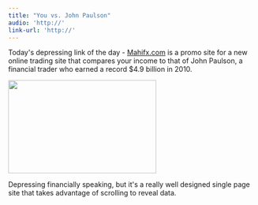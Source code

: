 ```yaml
---
title: "You vs. John Paulson"
audio: 'http://'
link-url: 'http://'
---
```

<p>Today's depressing link of the day - <a href="http://mahifx.com/">Mahifx.com</a> is a promo site for a new online trading site that compares your income to that of John Paulson, a financial trader who earned a record $4.9 billion in 2010.</p>
<p><a href="http://mahifx.com/"><img src="https://chrisenns.com/wp-content/uploads/2011/10/Screen-Shot-2011-10-25-at-9.30.11-AM-300x189.png" alt="" title="You vs John Paulson" width="300" height="189" class="aligncenter size-medium wp-image-19742" /></a></p>
<p>Depressing financially speaking, but it's a really well designed single page site that takes advantage of scrolling to reveal data.</p>
